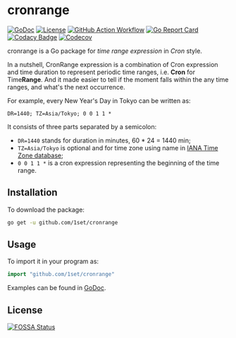 # cronrange

[![GoDoc](https://godoc.org/github.com/1set/cronrange?status.svg)](https://godoc.org/github.com/1set/cronrange)
[![License](https://img.shields.io/github/license/1set/cronrange)](https://github.com/1set/cronrange/blob/master/LICENSE)
[![GitHub Action Workflow](https://github.com/1set/cronrange/workflows/build/badge.svg)](https://github.com/1set/cronrange/actions?workflow=build)
[![Go Report Card](https://goreportcard.com/badge/github.com/1set/cronrange)](https://goreportcard.com/report/github.com/1set/cronrange)
[![Codacy Badge](https://api.codacy.com/project/badge/Grade/ef272059b4044252b0097270b48d5703)](https://www.codacy.com/manual/an9an63/cronrange)
[![Codecov](https://codecov.io/gh/1set/cronrange/branch/master/graph/badge.svg)](https://codecov.io/gh/1set/cronrange)

cronrange is a Go package for _time range expression_ in _Cron_ style.

In a nutshell, CronRange expression is a combination of Cron expression and time duration to represent periodic time ranges, i.e. **Cron** for Time**Range**. And it made easier to tell if the moment falls within the any time ranges, and what's the next occurrence.

For example, every New Year's Day in Tokyo can be written as:

```cron
DR=1440; TZ=Asia/Tokyo; 0 0 1 1 *
```

It consists of three parts separated by a semicolon:

-   `DR=1440` stands for duration in minutes, 60 \* 24 = 1440 min;
-   `TZ=Asia/Tokyo` is optional and for time zone using name in [IANA Time Zone database](https://www.iana.org/time-zones);
-   `0 0 1 1 *` is a cron expression representing the beginning of the time range.

## Installation

To download the package:

```bash
go get -u github.com/1set/cronrange
```

## Usage

To import it in your program as:

```go
import "github.com/1set/cronrange"
```

Examples can be found in [GoDoc](https://godoc.org/github.com/1set/cronrange#pkg-examples).

## License

[![FOSSA Status](https://app.fossa.io/api/projects/git%2Bgithub.com%2F1set%2Fcronrange.svg?type=large)](https://app.fossa.io/projects/git%2Bgithub.com%2F1set%2Fcronrange?ref=badge_large)
